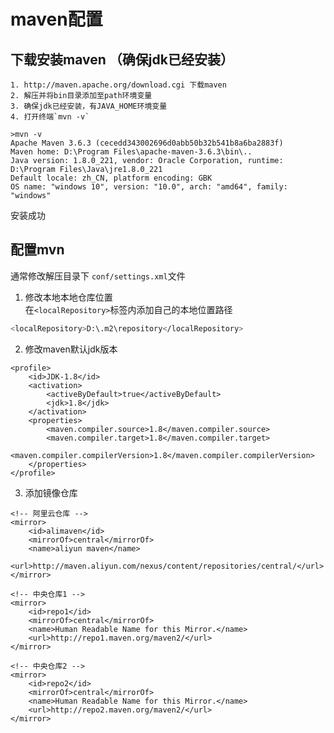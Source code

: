 # maven配置

## 下载安装maven （确保jdk已经安装）

    1. http://maven.apache.org/download.cgi 下载maven
    2. 解压并将bin目录添加至path环境变量
    3. 确保jdk已经安装，有JAVA_HOME环境变量
    4. 打开终端`mvn -v`

```
>mvn -v
Apache Maven 3.6.3 (cecedd343002696d0abb50b32b541b8a6ba2883f)
Maven home: D:\Program Files\apache-maven-3.6.3\bin\..
Java version: 1.8.0_221, vendor: Oracle Corporation, runtime: D:\Program Files\Java\jre1.8.0_221
Default locale: zh_CN, platform encoding: GBK
OS name: "windows 10", version: "10.0", arch: "amd64", family: "windows"
```

安装成功

## 配置mvn

通常修改解压目录下 `conf/settings.xml`文件

1. 修改本地本地仓库位置  
在`<localRepository>`标签内添加自己的本地位置路径  
```sh
<localRepository>D:\.m2\repository</localRepository>
```
2. 修改maven默认jdk版本
```
<profile>     
    <id>JDK-1.8</id>       
    <activation>       
        <activeByDefault>true</activeByDefault>       
        <jdk>1.8</jdk>       
    </activation>       
    <properties>       
        <maven.compiler.source>1.8</maven.compiler.source>       
        <maven.compiler.target>1.8</maven.compiler.target>       
        <maven.compiler.compilerVersion>1.8</maven.compiler.compilerVersion>       
    </properties>       
</profile>
```
3. 添加镜像仓库
```
<!-- 阿里云仓库 -->
<mirror>
    <id>alimaven</id>
    <mirrorOf>central</mirrorOf>
    <name>aliyun maven</name>
    <url>http://maven.aliyun.com/nexus/content/repositories/central/</url>
</mirror>

<!-- 中央仓库1 -->
<mirror>
    <id>repo1</id>
    <mirrorOf>central</mirrorOf>
    <name>Human Readable Name for this Mirror.</name>
    <url>http://repo1.maven.org/maven2/</url>
</mirror>

<!-- 中央仓库2 -->
<mirror>
    <id>repo2</id>
    <mirrorOf>central</mirrorOf>
    <name>Human Readable Name for this Mirror.</name>
    <url>http://repo2.maven.org/maven2/</url>
</mirror>
```
